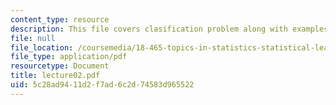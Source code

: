 ```yaml
---
content_type: resource
description: This file covers clasification problem along with examples.
file: null
file_location: /coursemedia/18-465-topics-in-statistics-statistical-learning-theory-spring-2007/5c28ad9411d2f7ad6c2d74583d965522_lecture02.pdf
file_type: application/pdf
resourcetype: Document
title: lecture02.pdf
uid: 5c28ad94-11d2-f7ad-6c2d-74583d965522
---
```

